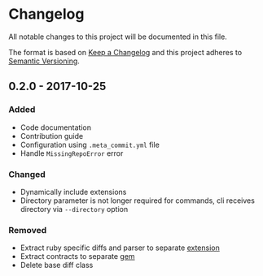 # Changelog
All notable changes to this project will be documented in this file.

The format is based on [Keep a Changelog](http://keepachangelog.com/en/1.0.0/)
and this project adheres to [Semantic Versioning](http://semver.org/spec/v2.0.0.html).

##  0.2.0 - 2017-10-25
### Added
- Code documentation
- Contribution guide
- Configuration using `.meta_commit.yml` file
- Handle `MissingRepoError` error 

### Changed
- Dynamically include extensions
- Directory parameter is not longer required for commands, cli receives directory via `--directory` option

### Removed
- Extract ruby specific diffs and parser to separate [extension](https://github.com/meta-commit/ruby_support)
- Extract contracts to separate [gem](https://github.com/meta-commit/contracts)
- Delete base diff class